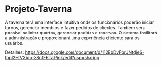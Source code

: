 # Projeto-Taverna
A taverna terá uma interface intuitiva onde os funcionários poderão iniciar turnos, gerenciar membros e fazer pedidos de clientes. Também será possível solicitar quartos, gerenciar pedidos e reservas. O sistema facilitará a administração e proporcionará uma experiência eficiente para os usuários.

Detalhes: https://docs.google.com/document/d/112BbDvFbrUNtdjeS-thpl2HfVXido-88nfF6TalPink/edit?usp=sharing
